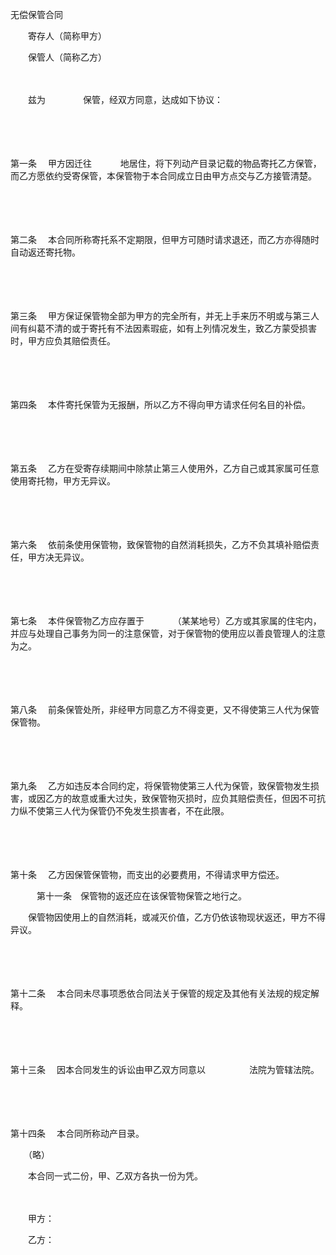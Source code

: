 



无偿保管合同



 

　　寄存人（简称甲方）

　　保管人（简称乙方）　　

　　

　　兹为　　　　 保管，经双方同意，达成如下协议：

　　

　　

第一条
　甲方因迁往　　　 地居住，将下列动产目录记载的物品寄托乙方保管，而乙方愿依约受寄保管，本保管物于本合同成立日由甲方点交与乙方接管清楚。

　　

　　

第二条
　本合同所称寄托系不定期限，但甲方可随时请求退还，而乙方亦得随时自动返还寄托物。

　　

　　

第三条
　甲方保证保管物全部为甲方的完全所有，并无上手来历不明或与第三人间有纠葛不清的或于寄托有不法因素瑕疵，如有上列情况发生，致乙方蒙受损害时，甲方应负其赔偿责任。

　　

　　

第四条
　本件寄托保管为无报酬，所以乙方不得向甲方请求任何名目的补偿。

　　

　　

第五条
　乙方在受寄存续期间中除禁止第三人使用外，乙方自己或其家属可任意使用寄托物，甲方无异议。

　　

　　

第六条
　依前条使用保管物，致保管物的自然消耗损失，乙方不负其填补赔偿责任，甲方决无异议。

　　

　　

第七条
　本件保管物乙方应存置于　　　 （某某地号）乙方或其家属的住宅内，并应与处理自己事务为同一的注意保管，对于保管物的使用应以善良管理人的注意为之。

　　

　　

第八条
　前条保管处所，非经甲方同意乙方不得变更，又不得使第三人代为保管保管物。

　　

　　

第九条
　乙方如违反本合同约定，将保管物使第三人代为保管，致保管物发生损害，或因乙方的故意或重大过失，致保管物灭损时，应负其赔偿责任，但因不可抗力纵不使第三人代为保管仍不免发生损害者，不在此限。

　　

　　

第十条
　乙方因保管保管物，而支出的必要费用，不得请求甲方偿还。

　　　第十一条　保管物的返还应在该保管物保管之地行之。

　　保管物因使用上的自然消耗，或减灭价值，乙方仍依该物现状返还，甲方不得异议。

　　

　　

第十二条
　本合同未尽事项悉依合同法关于保管的规定及其他有关法规的规定解释。

　　

　　

第十三条
　因本合同发生的诉讼由甲乙双方同意以　　　　　法院为管辖法院。

　　

　　

第十四条
　本合同所称动产目录。

　　（略）

　　本合同一式二份，甲、乙双方各执一份为凭。　　

　　

　　甲方：

　　乙方：

　　